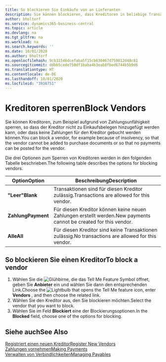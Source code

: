```yaml
---
title: So blockieren Sie Einkäufe von an Lieferanten
description: Sie können blockieren, dass Kreditoren in beliebige Transaktionen einbezogen werden, oder Sie können einfach nur neue Zahlungen an Kreditoren blockieren.
author: bholtorf
ms.service: dynamics365-business-central
ms.topic: article
ms.devlang: na
ms.tgt_pltfrm: na
ms.workload: na
ms.search.keywords: ''
ms.date: 10/01/2020
ms.author: bholtorf
ms.openlocfilehash: 9cb31546dcefaba5f15cb630467d759812d48c81
ms.sourcegitcommit: ddbb5cede750df1baba4b3eab8fbed6744b5b9d6
ms.translationtype: HT
ms.contentlocale: de-DE
ms.lasthandoff: 10/01/2020
ms.locfileid: "3916751"
---
```

# <a name="block-vendors"></a><span data-ttu-id="99ee1-103">Kreditoren sperren</span><span class="sxs-lookup"><span data-stu-id="99ee1-103">Block Vendors</span></span>
<span data-ttu-id="99ee1-104">Sie können Kreditoren, zum Beispiel aufgrund von Zahlungsunfähigkeit sperren, so dass der Kreditor nicht zu Einkaufsbelegen hinzugefügt werden kann, oder dass keine Zahlungen für den Kreditor gebucht werden können.</span><span class="sxs-lookup"><span data-stu-id="99ee1-104">You can block a vendor, for example because of insolvency, so that the vendor cannot be added to purchase documents or so that no payments can be posted for the vendor.</span></span>

<span data-ttu-id="99ee1-105">Die drei Optionen zum Sperren von Kreditoren werden in den folgenden Tabelle beschrieben.</span><span class="sxs-lookup"><span data-stu-id="99ee1-105">The following table describes the options for blocking vendors.</span></span>  

|<span data-ttu-id="99ee1-106">Option</span><span class="sxs-lookup"><span data-stu-id="99ee1-106">Option</span></span>|<span data-ttu-id="99ee1-107">Beschreibung</span><span class="sxs-lookup"><span data-stu-id="99ee1-107">Description</span></span>|  
|--------------------|------------|  
|<span data-ttu-id="99ee1-108">**"Leer"**</span><span class="sxs-lookup"><span data-stu-id="99ee1-108">**Blank**</span></span>|<span data-ttu-id="99ee1-109">Transaktionen sind für diesen Kreditor zulässig.</span><span class="sxs-lookup"><span data-stu-id="99ee1-109">Transactions are allowed for this vendor.</span></span>|
|<span data-ttu-id="99ee1-110">**Zahlung**</span><span class="sxs-lookup"><span data-stu-id="99ee1-110">**Payment**</span></span>|<span data-ttu-id="99ee1-111">Für diesen Kreditor können keine neuen Zahlungen erstellt werden.</span><span class="sxs-lookup"><span data-stu-id="99ee1-111">New payments cannot be created for this vendor.</span></span>|  
|<span data-ttu-id="99ee1-112">**Alle**</span><span class="sxs-lookup"><span data-stu-id="99ee1-112">**All**</span></span>|<span data-ttu-id="99ee1-113">Für diesen Kreditor sind keine Transaktionen zulässig.</span><span class="sxs-lookup"><span data-stu-id="99ee1-113">No transactions are allowed for this vendor.</span></span>|  

## <a name="to-block-a-vendor"></a><span data-ttu-id="99ee1-114">So blockieren Sie einen Kreditor</span><span class="sxs-lookup"><span data-stu-id="99ee1-114">To block a vendor</span></span>  
1. <span data-ttu-id="99ee1-115">Wählen Sie die ![Glühbirne, die das Tell Me Feature](media/ui-search/search_small.png "Was möchten Sie tun?") Symbol öffnet, geben Sie **Anbieter** ein und wählen Sie dann den entsprechenden Link.</span><span class="sxs-lookup"><span data-stu-id="99ee1-115">Choose the ![Lightbulb that opens the Tell Me feature](media/ui-search/search_small.png "Tell me what you want to do") icon, enter **Vendors** , and then choose the related link.</span></span>
2. <span data-ttu-id="99ee1-116">Wählen Sie den Kreditor aus, den Sie blockieren möchten.</span><span class="sxs-lookup"><span data-stu-id="99ee1-116">Select the vendor that you want to block.</span></span>
3. <span data-ttu-id="99ee1-117">Wählen Sie im Feld **Blockiert** eine der Blockierungsoptionen.</span><span class="sxs-lookup"><span data-stu-id="99ee1-117">In the **Blocked** field, choose one of the options for blocking.</span></span>

## <a name="see-also"></a><span data-ttu-id="99ee1-118">Siehe auch</span><span class="sxs-lookup"><span data-stu-id="99ee1-118">See Also</span></span>  
[<span data-ttu-id="99ee1-119">Registriert einen neuen Kreditor</span><span class="sxs-lookup"><span data-stu-id="99ee1-119">Register New Vendors</span></span>](purchasing-how-register-new-vendors.md)  
[<span data-ttu-id="99ee1-120">Zahlungen vornehmen</span><span class="sxs-lookup"><span data-stu-id="99ee1-120">Making Payments</span></span>](payables-make-payments.md)  
[<span data-ttu-id="99ee1-121">Verwalten von Verbindlichkeiten</span><span class="sxs-lookup"><span data-stu-id="99ee1-121">Managing Payables</span></span>](payables-manage-payables.md)
